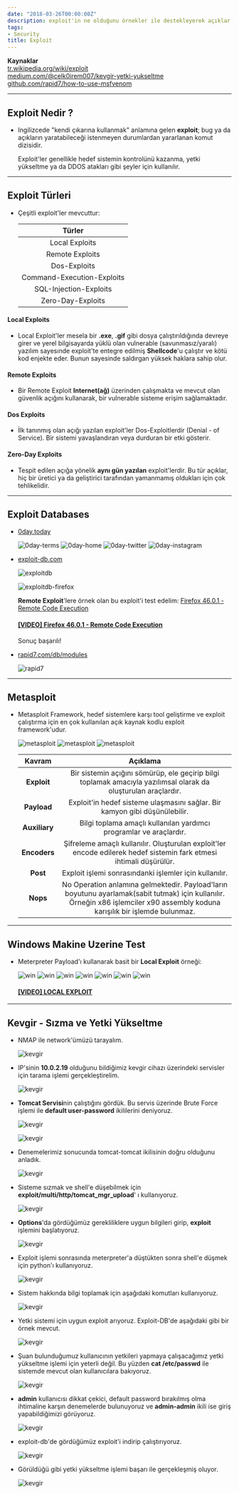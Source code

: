 ```yaml
---
date: "2018-03-26T00:00:00Z"
description: exploit'in ne olduğunu örnekler ile destekleyerek açıklar.
tags:
- Security
title: Exploit
---
```


**Kaynaklar**  
[tr.wikipedia.org/wiki/exploit](https://tr.wikipedia.org/wiki/Exploit)  
[medium.com/@celk0irem007/kevgir-yetki-yukseltme](https://medium.com/@celk0irem007/kevgir-yetki-y%C3%BCkseltme-299c65086173)  
[github.com/rapid7/how-to-use-msfvenom](https://github.com/rapid7/metasploit-framework/wiki/How-to-use-msfvenom)

---

## Exploit Nedir ?

- Ingilizcede "kendi çıkarına kullanmak" anlamına gelen **exploit**; bug ya da açıkların yaratabileceği istenmeyen durumlardan yararlanan komut dizisidir.
	
	Exploit'ler genellikle hedef sistemin kontrolünü kazanma, yetki yükseltme ya da DDOS atakları gibi şeyler için kullanılır.

---

## Exploit Türleri

- Çeşitli exploit'ler mevcuttur:
	
	| Türler      |
	|:------------:|
    | Local Exploits |
    | Remote Exploits |
    | Dos-Exploits | 
    | Command-Execution-Exploits |
    | SQL-Injection-Exploits |
    | Zero-Day-Exploits |

#### Local Exploits

- Local Exploit'ler mesela bir **.exe**, **.gif** gibi dosya çalıştırıldığında devreye girer ve yerel bilgisayarda yüklü olan vulnerable (savunmasız/yaralı) yazılım sayesınde exploit'te entegre edilmiş **Shellcode**'u çalıştır ve kötü kod enjekte eder. Bunun sayesinde saldırgan yüksek haklara sahip olur.

#### Remote Exploits

- Bir Remote Exploit **Internet(ağ)** üzerinden çalışmakta ve mevcut olan güvenlik açığını kullanarak, bir vulnerable sisteme erişim sağlamaktadır.

#### Dos Exploits

- İlk tanınmış olan açığı yazılan exploit'ler Dos-Exploitlerdir (Denial - of Service). Bir sistemi yavaşlandıran veya durduran bir etki gösterir.

#### Zero-Day Exploits

- Tespit edilen açığa yönelik **aynı gün yazılan** exploit'lerdir. Bu tür açıklar, hiç bir üretici ya da geliştirici tarafından yamanmamış oldukları için çok tehlikelidir.

---

## Exploit Databases

- [0day.today](https://0day.today)

    ![0day-terms](/images/posts/exploit/3.png)
    ![0day-home](/images/posts/exploit/2.png)
    ![0day-twitter](/images/posts/exploit/5.png)
    ![0day-instagram](/images/posts/exploit/8.png)

- [exploit-db.com](https://www.exploit-db.com/)

    ![exploitdb](/images/posts/exploit/4.png)

    ![exploitdb-firefox](/images/posts/exploit/7.png)

    **Remote Exploit**'lere örnek olan bu exploit'i test edelim: [Firefox 46.0.1 - Remote Code Execution](https://www.exploit-db.com/exploits/44293/)

    #### [[VIDEO] Firefox 46.0.1 - Remote Code Execution](https://www.youtube.com/embed/n5tFqKpv3V0)

    Sonuç başarılı!

- [rapid7.com/db/modules](https://www.rapid7.com/db/modules)

    ![rapid7](/images/posts/exploit/9.png)

---

## Metasploit

- Metasploit Framework, hedef sistemlere karşı tool geliştirme ve exploit çalıştırma için en çok kullanılan açık kaynak kodlu exploit framework'udur.

    ![metasploit](/images/posts/exploit/10.png)
    ![metasploit](/images/posts/exploit/1.png)
    ![metasploit](/images/posts/exploit/18.png)

    | Kavram | Açıklama |
    |:------:|:--------:|
    | **Exploit** | Bir sistemin açığını sömürüp, ele geçirip bilgi toplamak amacıyla yazılımsal olarak da oluşturulan araçlardır. |
    | **Payload** | Exploit'in hedef sisteme ulaşmasını sağlar. Bir kamyon gibi düşünülebilir. |
    | **Auxiliary** | Bilgi toplama amaçlı kullanılan yardımcı programlar ve araçlardır. |
    | **Encoders** | Şifreleme amaçlı kullanılır. Oluşturulan exploit'ler encode edilerek hedef sistemin fark etmesi ihtimali düşürülür. |
    | **Post** | Exploit işlemi sonrasındanki işlemler için kullanılır. |
    | **Nops** | No Operation anlamına gelmektedir. Payload'ların boyutunu ayarlamak(sabit tutmak) için kullanılır. Örneğin x86 işlemciler x90 assembly koduna karışılık bir işlemde bulunmaz. |

---

## Windows Makine Uzerine Test

- Meterpreter Payload'ı kullanarak basit bir **Local Exploit** örneği:

    ![win](/images/posts/exploit/11.png)
    ![win](/images/posts/exploit/12.png)
    ![win](/images/posts/exploit/19.png)
    ![win](/images/posts/exploit/13.png)
    ![win](/images/posts/exploit/14.png)
    ![win](/images/posts/exploit/15.png)
    ![win](/images/posts/exploit/16.png)
    
    #### [[VIDEO] LOCAL EXPLOIT](https://www.youtube.com/embed/6wbJDlZSOeY)

---

## Kevgir - Sızma ve Yetki Yükseltme

- NMAP ile network'ümüzü tarayalım.

    ![kevgir](/images/posts/exploit/20.png)
    
- IP'sinin **10.0.2.19** olduğunu bildiğimiz kevgir cihazı üzerindeki servisler için tarama işlemi gerçekleştirelim.

    ![kevgir](/images/posts/exploit/21.png)

- **Tomcat Servisi**nin çalıştığını gördük. Bu servis üzerinde Brute Force işlemi ile **default user-password** ikililerini deniyoruz.

    ![kevgir](/images/posts/exploit/22.png)

    ![kevgir](/images/posts/exploit/23.png)

- Denemelerimiz sonucunda tomcat-tomcat ikilisinin doğru olduğunu anladık.

    ![kevgir](/images/posts/exploit/24.png)

- Sisteme sızmak ve shell'e düşebilmek için **exploit/multi/http/tomcat_mgr_upload**' ı kullanıyoruz.

    ![kevgir](/images/posts/exploit/25.png)

- **Options**'da gördüğümüz gerekliliklere uygun bilgileri girip, **exploit** işlemini başlatıyoruz.

    ![kevgir](/images/posts/exploit/26.png)

- Exploit işlemi sonrasında meterpreter'a düştükten sonra shell'e düşmek için python'ı kullanıyoruz.

    ![kevgir](/images/posts/exploit/27.png)

- Sistem hakkında bilgi toplamak için aşağıdaki komutları kullanıyoruz.

    ![kevgir](/images/posts/exploit/28.png)

- Yetki sistemi için uygun exploit arıyoruz. Exploit-DB'de aşağıdaki gibi bir örnek mevcut. 

    ![kevgir](/images/posts/exploit/29.png)

- Şuan bulunduğumuz kullanıcının yetkileri yapmaya çalışacağımız yetki yükseltme işlemi için yeterli değil. Bu yüzden **cat /etc/passwd** ile sistemde mevcut olan kullanıcılara bakıyoruz. 

    ![kevgir](/images/posts/exploit/30.png)

- **admin** kullanıcısı dikkat çekici, default password bırakılmış olma ihtimaline karşın denemelerde bulunuyoruz ve **admin-admin** ikili ise giriş yapabildiğimizi görüyoruz.

    ![kevgir](/images/posts/exploit/31.png)

- exploit-db'de gördüğümüz exploit'i indirip çalıştırıyoruz.

    ![kevgir](/images/posts/exploit/32.png)

- Görüldüğü gibi yetki yükseltme işlemi başarı ile gerçekleşmiş oluyor.

    ![kevgir](/images/posts/exploit/33.png)